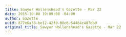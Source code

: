 ```yaml
---
title: Sawyer Hollenshead's Gazette - Mar 22
date: 2015-10-08 19:00:08 -04:00
author: Gazette
uuid: 877e6a33-be12-42f9-80c6-64484c407db0
original_title: Sawyer Hollenshead's Gazette - Mar 22
---
```


